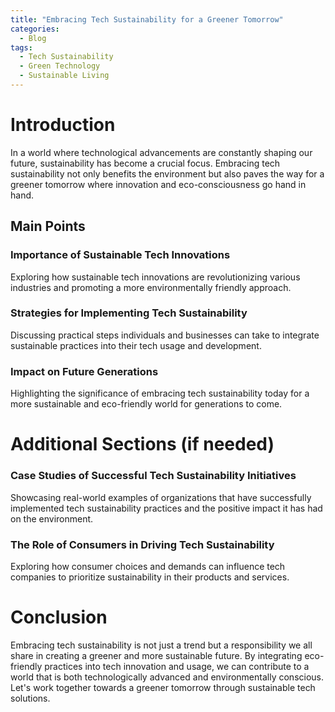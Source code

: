 ```yaml
---
title: "Embracing Tech Sustainability for a Greener Tomorrow"
categories:
  - Blog
tags:
  - Tech Sustainability
  - Green Technology
  - Sustainable Living
---
```


# Introduction
In a world where technological advancements are constantly shaping our future, sustainability has become a crucial focus. Embracing tech sustainability not only benefits the environment but also paves the way for a greener tomorrow where innovation and eco-consciousness go hand in hand.

## Main Points
### Importance of Sustainable Tech Innovations
Exploring how sustainable tech innovations are revolutionizing various industries and promoting a more environmentally friendly approach.

### Strategies for Implementing Tech Sustainability
Discussing practical steps individuals and businesses can take to integrate sustainable practices into their tech usage and development.

### Impact on Future Generations
Highlighting the significance of embracing tech sustainability today for a more sustainable and eco-friendly world for generations to come.

# Additional Sections (if needed)
### Case Studies of Successful Tech Sustainability Initiatives
Showcasing real-world examples of organizations that have successfully implemented tech sustainability practices and the positive impact it has had on the environment.

### The Role of Consumers in Driving Tech Sustainability
Exploring how consumer choices and demands can influence tech companies to prioritize sustainability in their products and services.

# Conclusion
Embracing tech sustainability is not just a trend but a responsibility we all share in creating a greener and more sustainable future. By integrating eco-friendly practices into tech innovation and usage, we can contribute to a world that is both technologically advanced and environmentally conscious. Let's work together towards a greener tomorrow through sustainable tech solutions.